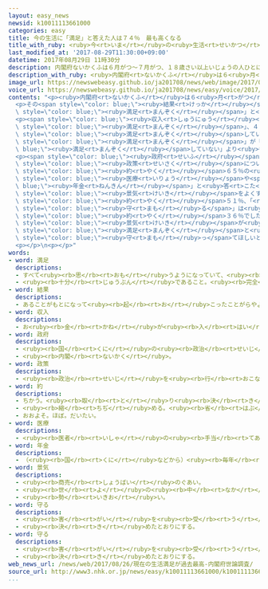 ```yaml
---
layout: easy_news
newsid: k10011113661000
categories: easy
title: 今の生活に「満足」と答えた人は７４％　最も高くなる
title_with_ruby: <ruby>今<rt>いま</rt></ruby>の<ruby>生活<rt>せいかつ</rt></ruby>に「<ruby>満足<rt>まんぞく</rt></ruby>」と<ruby>答<rt>こた</rt></ruby>えた<ruby>人<rt>ひと</rt></ruby>は７４％　<ruby>最<rt>もっと</rt></ruby>も<ruby>高<rt>たか</rt></ruby>くなる
last_modified_at: '2017-08-29T11:30:00+09:00'
datetime: 2017年08月29日 11時30分
description: 内閣府ないかくふは６月がつ〜７月がつ、１８歳さい以上いじょうの人ひとに今いまの生活せいかつをどう思おもうかなどを聞ききました。
description_with_ruby: <ruby>内閣府<rt>ないかくふ</rt></ruby>は６<ruby>月<rt>がつ</rt></ruby>〜７<ruby>月<rt>がつ</rt></ruby>、１８<ruby>歳<rt>さい</rt></ruby><ruby>以上<rt>いじょう</rt></ruby>の<ruby>人<rt>ひと</rt></ruby>に<ruby>今<rt>いま</rt></ruby>の<ruby>生活<rt>せいかつ</rt></ruby>をどう<ruby>思<rt>おも</rt></ruby>うかなどを<ruby>聞<rt>き</rt></ruby>きました。
image_url: https://newswebeasy.github.io/ja201708/news/web/image/2017/08/29/k10011113661000.jpg
voice_url: https://newswebeasy.github.io/ja201708/news/easy/voice/2017/08/29/k10011113661000.mp3
contents: "<p><ruby>内閣府<rt>ないかくふ</rt></ruby>は６<ruby>月<rt>がつ</rt></ruby>〜７<ruby>月<rt>がつ</rt></ruby>、１８<ruby>歳<rt>さい</rt></ruby><ruby>以上<rt>いじょう</rt></ruby>の<ruby>人<rt>ひと</rt></ruby>に<ruby>今<rt>いま</rt></ruby>の<ruby>生活<rt>せいかつ</rt></ruby>をどう<ruby>思<rt>おも</rt></ruby>うかなどを<ruby>聞<rt>き</rt></ruby>きました。６３１９<ruby>人<rt>にん</rt></ruby>が<ruby>答<rt>こた</rt></ruby>えました。</p>\n\
  <p>その<span style=\"color: blue;\"><ruby>結果<rt>けっか</rt></ruby></span>、７３．９％の<ruby>人<rt>ひと</rt></ruby>が<ruby>今<rt>いま</rt></ruby>の<ruby>生活<rt>せいかつ</rt></ruby>に「<span\
  \ style=\"color: blue;\"><ruby>満足<rt>まんぞく</rt></ruby></span>」と<ruby>答<rt>こた</rt></ruby>えました。１９６３<ruby>年<rt>ねん</rt></ruby>から<ruby>今<rt>いま</rt></ruby>までで<ruby>最<rt>もっと</rt></ruby>も<ruby>高<rt>たか</rt></ruby>くなりました。</p>\n\
  <p><span style=\"color: blue;\"><ruby>収入<rt>しゅうにゅう</rt></ruby></span>などについては、５１．３％の<ruby>人<rt>ひと</rt></ruby>が「<span\
  \ style=\"color: blue;\"><ruby>満足<rt>まんぞく</rt></ruby></span>」、４６．９％の<ruby>人<rt>ひと</rt></ruby>が「<span\
  \ style=\"color: blue;\"><ruby>満足<rt>まんぞく</rt></ruby></span>していない」と<ruby>答<rt>こた</rt></ruby>えました。「<span\
  \ style=\"color: blue;\"><ruby>満足<rt>まんぞく</rt></ruby></span>」が「<span style=\"color:\
  \ blue;\"><ruby>満足<rt>まんぞく</rt></ruby></span>していない」より<ruby>多<rt>おお</rt></ruby>くなったことは、１９９７<ruby>年<rt>ねん</rt></ruby>から<ruby>去年<rt>きょねん</rt></ruby>まではありませんでした。</p>\n\
  <p><span style=\"color: blue;\"><ruby>政府<rt>せいふ</rt></ruby></span>がやらなければならない<span\
  \ style=\"color: blue;\"><ruby>政策<rt>せいさく</rt></ruby></span>についても<ruby>聞<rt>き</rt></ruby>きました。<span\
  \ style=\"color: blue;\"><ruby>約<rt>やく</rt></ruby></span>６５％の<ruby>人<rt>ひと</rt></ruby>が「<span\
  \ style=\"color: blue;\"><ruby>医療<rt>いりょう</rt></ruby></span>や<span style=\"color:\
  \ blue;\"><ruby>年金<rt>ねんきん</rt></ruby></span>」と<ruby>答<rt>こた</rt></ruby>えて、５<ruby>年<rt>ねん</rt></ruby><ruby>続<rt>つづ</rt></ruby>けて<ruby>最<rt>もっと</rt></ruby>も<ruby>多<rt>おお</rt></ruby>くなりました。「<span\
  \ style=\"color: blue;\"><ruby>景気<rt>けいき</rt></ruby></span>をよくする」は<ruby>去年<rt>きょねん</rt></ruby>より<ruby>低<rt>ひく</rt></ruby>くなって<span\
  \ style=\"color: blue;\"><ruby>約<rt>やく</rt></ruby></span>５１％、「<ruby>国<rt>くに</rt></ruby>の<ruby>安全<rt>あんぜん</rt></ruby>を<span\
  \ style=\"color: blue;\"><ruby>守<rt>まも</rt></ruby>る</span>」は<ruby>高<rt>たか</rt></ruby>くなって<span\
  \ style=\"color: blue;\"><ruby>約<rt>やく</rt></ruby></span>３６％でした。</p>\n<p><ruby>内閣府<rt>ないかくふ</rt></ruby>の<ruby>人<rt>ひと</rt></ruby>は「<span\
  \ style=\"color: blue;\"><ruby>景気<rt>けいき</rt></ruby></span>が<ruby>少<rt>すこ</rt></ruby>しずつよくなっているため、<span\
  \ style=\"color: blue;\"><ruby>満足<rt>まんぞく</rt></ruby></span>と<ruby>答<rt>こた</rt></ruby>えた<ruby>人<rt>ひと</rt></ruby>が<ruby>増<rt>ふ</rt></ruby>えたのかもしれません。<ruby>北朝鮮<rt>きたちょうせん</rt></ruby>の<ruby>問題<rt>もんだい</rt></ruby>があるため、<ruby>国<rt>くに</rt></ruby>の<ruby>安全<rt>あんぜん</rt></ruby>を<span\
  \ style=\"color: blue;\"><ruby>守<rt>まも</rt></ruby>っ</span>てほしいと<ruby>思<rt>おも</rt></ruby>う<ruby>人<rt>ひと</rt></ruby>が<ruby>増<rt>ふ</rt></ruby>えたと<ruby>考<rt>かんが</rt></ruby>えています」と<ruby>話<rt>はな</rt></ruby>しています。</p>\n\
  <p></p>\n<p></p>"
words:
- word: 満足
  descriptions:
  - すべて<ruby><rb>思</rb><rt>おも</rt></ruby>うようになっていて、<ruby><rb>不平</rb><rt>ふへい</rt></ruby>や<ruby><rb>不満</rb><rt>ふまん</rt></ruby>のないこと。
  - <ruby><rb>十分</rb><rt>じゅうぶん</rt></ruby>であること。<ruby><rb>完全</rb><rt>かんぜん</rt></ruby>。
- word: 結果
  descriptions:
  - あることがもとになって<ruby><rb>起</rb><rt>お</rt></ruby>こったことがらやようす。
- word: 収入
  descriptions:
  - お<ruby><rb>金</rb><rt>かね</rt></ruby>が<ruby><rb>入</rb><rt>はい</rt></ruby>ること。また、そのお<ruby><rb>金</rb><rt>かね</rt></ruby>。
- word: 政府
  descriptions:
  - <ruby><rb>国</rb><rt>くに</rt></ruby>の<ruby><rb>政治</rb><rt>せいじ</rt></ruby>を<ruby><rb>行</rb><rt>おこな</rt></ruby>うところ。
  - <ruby><rb>内閣</rb><rt>ないかく</rt></ruby>。
- word: 政策
  descriptions:
  - <ruby><rb>政治</rb><rt>せいじ</rt></ruby>を<ruby><rb>行</rb><rt>おこな</rt></ruby>う<ruby><rb>上</rb><rt>うえ</rt></ruby>での<ruby><rb>考</rb><rt>かんが</rt></ruby>え<ruby><rb>方</rb><rt>かた</rt></ruby>や、<ruby><rb>政治</rb><rt>せいじ</rt></ruby>のやり<ruby><rb>方</rb><rt>かた</rt></ruby>。
- word: 約
  descriptions:
  - ちかう。<ruby><rb>取</rb><rt>と</rt></ruby>り<ruby><rb>決</rb><rt>き</rt></ruby>める。
  - <ruby><rb>縮</rb><rt>ちぢ</rt></ruby>める。<ruby><rb>省</rb><rt>はぶ</rt></ruby>く。<ruby><rb>簡単</rb><rt>かんたん</rt></ruby>にする。
  - おおよそ。ほぼ。だいたい。
- word: 医療
  descriptions:
  - <ruby><rb>医者</rb><rt>いしゃ</rt></ruby>の<ruby><rb>手当</rb><rt>てあ</rt></ruby>てを<ruby><rb>受</rb><rt>う</rt></ruby>けて、<ruby><rb>病気</rb><rt>びょうき</rt></ruby>やけがなどを<ruby><rb>治</rb><rt>なお</rt></ruby>すこと。
- word: 年金
  descriptions:
  - （<ruby><rb>国</rb><rt>くに</rt></ruby>などから）<ruby><rb>毎年</rb><rt>まいとし</rt></ruby>いくらと<ruby><rb>決</rb><rt>き</rt></ruby>まって<ruby><rb>受</rb><rt>う</rt></ruby>け<ruby><rb>取</rb><rt>と</rt></ruby>るお<ruby><rb>金</rb><rt>かね</rt></ruby>。
- word: 景気
  descriptions:
  - <ruby><rb>商売</rb><rt>しょうばい</rt></ruby>のぐあい。
  - <ruby><rb>世</rb><rt>よ</rt></ruby>の<ruby><rb>中</rb><rt>なか</rt></ruby>の<ruby><rb>金</rb><rt>かね</rt></ruby><ruby><rb>回</rb><rt>まわ</rt></ruby>りのぐあい。
  - <ruby><rb>勢</rb><rt>いきお</rt></ruby>い。
- word: 守る
  descriptions:
  - <ruby><rb>害</rb><rt>がい</rt></ruby>を<ruby><rb>受</rb><rt>う</rt></ruby>けないように、<ruby><rb>防</rb><rt>ふせ</rt></ruby>ぐ。
  - <ruby><rb>決</rb><rt>き</rt></ruby>めたとおりにする。
- word: 守る
  descriptions:
  - <ruby><rb>害</rb><rt>がい</rt></ruby>を<ruby><rb>受</rb><rt>う</rt></ruby>けないように、<ruby><rb>防</rb><rt>ふせ</rt></ruby>ぐ。
  - <ruby><rb>決</rb><rt>き</rt></ruby>めたとおりにする。
web_news_url: /news/web/2017/08/26/現在の生活満足が過去最高-内閣府世論調査/
source_url: http://www3.nhk.or.jp/news/easy/k10011113661000/k10011113661000.html
...
```

